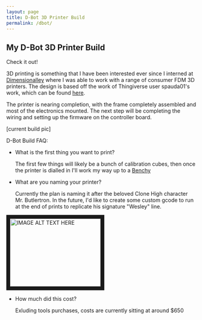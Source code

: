 ```yaml
---
layout: page
title: D-Bot 3D Printer Build
permalink: /dbot/
---
```


## My D-Bot 3D Printer Build

Check it out!

3D printing is something that I have been interested ever since I interned at [Dimensionalley](https://dimensionalley.com "Dimensionalley Website") where I was able to work with a range of consumer FDM 3D printers. The design is based off the work of Thingiverse user spauda01's work, which can be found [here](https://www.thingiverse.com/thing:1001065/).

The printer is nearing completion, with the frame completely assembled and most of the electronics mounted. The next step will be completing the wiring and setting up the firmware on the controller board. 

[current build pic]

D-Bot Build FAQ:

- What is the first thing you want to print?

   The first few things will likely be a bunch of calibration cubes, then once the printer is dialled in I'll work my way up to a [Benchy](https://www.thingiverse.com/thing:763622)

- What are you naming your printer?

   Currently the plan is naming it after the beloved Clone High character Mr. Butlertron. In the future, I'd like to create some custom gcode to run at the end of prints to replicate his signature "Wesley" line. 
 
 <a href="http://www.youtube.com/watch?feature=player_embedded&v=PgGNWRtceag
" target="_blank"><img src="http://img.youtube.com/vi/PgGNWRtceag/0.jpg" 
alt="IMAGE ALT TEXT HERE" width="240" height="180" border="10" /></a>

- How much did this cost?

   Exluding tools purchases, costs are currently sitting at around $650

   

